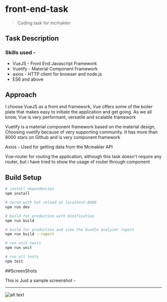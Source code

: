 # front-end-task

> Coding task for mcmakler

## Task Description

### Skills used -

* VueJS - Front End Javascript Framework
* Vuetify - Material Component Framework
* axios - HTTP client for browser and node.js
* ES6 and above

## Approach

I choose VueJS as a front end framework, Vue offers some of the boiler plate that makes easy to initiate the application and get going. As we all know, Vue is very performant, versatile and scalable framework

Vuetify is a material component framework based on the material design, Choosing vuetify because of very supporting community. It has more than 8000 stars on Github and is very component framework

Axios - Used for getting data from the Mcmakler API

Vue-router for routing the application, although this task doesn't require any router, but i have tried to show the usage of router through component

## Build Setup

```bash
# install dependencies
npm install

# serve with hot reload at localhost:8080
npm run dev

# build for production with minification
npm run build

# build for production and view the bundle analyzer report
npm run build --report

# run unit tests
npm run unit

# run all tests
npm test
```

##ScreenShots

This is Just a sample screenshot -

---

![alt text](https://user-images.githubusercontent.com/9936881/34253681-aaf07d3a-e66e-11e7-80b9-cc6111d871ca.png)
